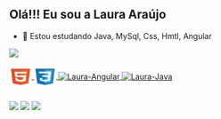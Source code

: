 ## Olá!!! Eu sou a Laura Araújo

- 🌱 Estou estudando Java, MySql, Css, Hmtl, Angular
<div align="left">
  <a href="https://github.com/Laulaav">
  <img height="180em" src="https://github-readme-stats.vercel.app/api?username=Laulaav&show_icons=true&theme=synthwave&include_all_commits=true&count_private=true"/>
</div>

<div style="display: inline_block"><br>
  <img align="center" alt="Laura-HTML" height="30" width="40" src="https://raw.githubusercontent.com/devicons/devicon/master/icons/html5/html5-original.svg">
  <img align="center" alt="Laura-CSS" height="30" width="40" src="https://raw.githubusercontent.com/devicons/devicon/master/icons/css3/css3-original.svg">
  <img align="center"  alt="Laura-Angular" height="30" width="40" src="https://cdn.jsdelivr.net/gh/devicons/devicon/icons/angularjs/angularjs-original.svg"> 
  <img align="center"  alt="Laura-Java" height="45" width="45" src="https://cdn.jsdelivr.net/gh/devicons/devicon/icons/java/java-original-wordmark.svg">
</div>
  
  ##
  
  <div> 
  <a href="https://instagram.com/laulaav" target="_blank"><img src="https://img.shields.io/badge/-Instagram-%23E4405F?style=for-the-badge&logo=instagram&logoColor=white" target="_blank"></a>
  <a href = "laulaav@gmail.com"><img src="https://img.shields.io/badge/-Gmail-%23333?style=for-the-badge&logo=gmail&logoColor=white" target="_blank"></a>
  <a href="https://www.linkedin.com/in/laura-araújo-2a43771bb/" target="_blank"><img src="https://img.shields.io/badge/-LinkedIn-%230077B5?style=for-the-badge&logo=linkedin&logoColor=white" target="_blank"></a> 
  </div>

